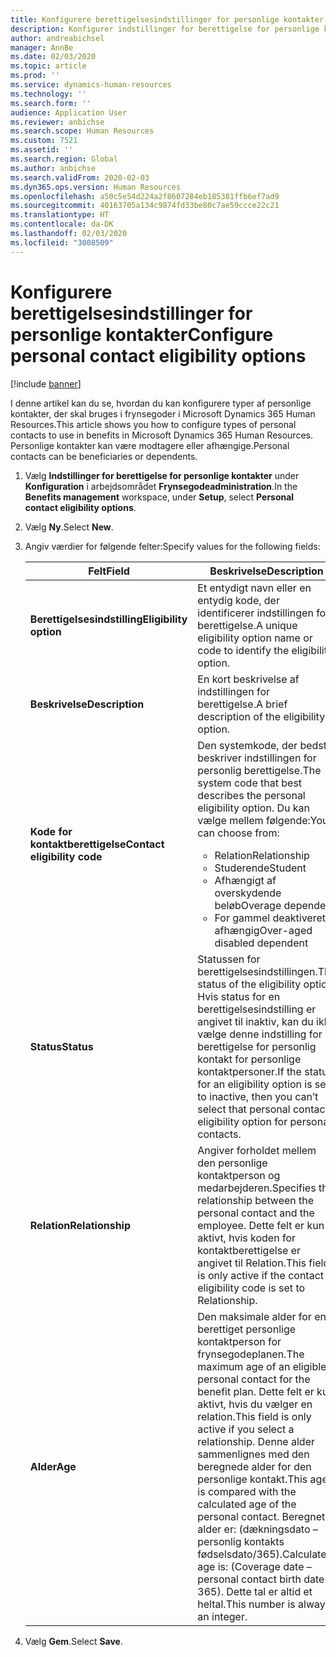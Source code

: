 ```yaml
---
title: Konfigurere berettigelsesindstillinger for personlige kontakter
description: Konfigurer indstillinger for berettigelse for personlige kontakter i Microsoft Dynamics 365 Human Resources. Personlige kontakter kan være modtagere eller afhængige.
author: andreabichsel
manager: AnnBe
ms.date: 02/03/2020
ms.topic: article
ms.prod: ''
ms.service: dynamics-human-resources
ms.technology: ''
ms.search.form: ''
audience: Application User
ms.reviewer: anbichse
ms.search.scope: Human Resources
ms.custom: 7521
ms.assetid: ''
ms.search.region: Global
ms.author: anbichse
ms.search.validFrom: 2020-02-03
ms.dyn365.ops.version: Human Resources
ms.openlocfilehash: a50c5e54d224a2f8607284eb105381ffb6ef7ad9
ms.sourcegitcommit: 40163705a134c9874fd33be80c7ae59ccce22c21
ms.translationtype: HT
ms.contentlocale: da-DK
ms.lasthandoff: 02/03/2020
ms.locfileid: "3008509"
---
```

# <a name="configure-personal-contact-eligibility-options"></a><span data-ttu-id="ee1c3-104">Konfigurere berettigelsesindstillinger for personlige kontakter</span><span class="sxs-lookup"><span data-stu-id="ee1c3-104">Configure personal contact eligibility options</span></span>

[!include [banner](includes/preview-feature.md)]

<span data-ttu-id="ee1c3-105">I denne artikel kan du se, hvordan du kan konfigurere typer af personlige kontakter, der skal bruges i frynsegoder i Microsoft Dynamics 365 Human Resources.</span><span class="sxs-lookup"><span data-stu-id="ee1c3-105">This article shows you how to configure types of personal contacts to use in benefits in Microsoft Dynamics 365 Human Resources.</span></span> <span data-ttu-id="ee1c3-106">Personlige kontakter kan være modtagere eller afhængige.</span><span class="sxs-lookup"><span data-stu-id="ee1c3-106">Personal contacts can be beneficiaries or dependents.</span></span> 

1. <span data-ttu-id="ee1c3-107">Vælg **Indstillinger for berettigelse for personlige kontakter** under **Konfiguration** i arbejdsområdet **Frynsegodeadministration**.</span><span class="sxs-lookup"><span data-stu-id="ee1c3-107">In the **Benefits management** workspace, under **Setup**, select **Personal contact eligibility options**.</span></span>

2. <span data-ttu-id="ee1c3-108">Vælg **Ny**.</span><span class="sxs-lookup"><span data-stu-id="ee1c3-108">Select **New**.</span></span>

3. <span data-ttu-id="ee1c3-109">Angiv værdier for følgende felter:</span><span class="sxs-lookup"><span data-stu-id="ee1c3-109">Specify values for the following fields:</span></span>

   | <span data-ttu-id="ee1c3-110">Felt</span><span class="sxs-lookup"><span data-stu-id="ee1c3-110">Field</span></span> | <span data-ttu-id="ee1c3-111">Beskrivelse</span><span class="sxs-lookup"><span data-stu-id="ee1c3-111">Description</span></span> |
   | --- | --- |
   | <span data-ttu-id="ee1c3-112">**Berettigelsesindstilling**</span><span class="sxs-lookup"><span data-stu-id="ee1c3-112">**Eligibility option**</span></span> | <span data-ttu-id="ee1c3-113">Et entydigt navn eller en entydig kode, der identificerer indstillingen for berettigelse.</span><span class="sxs-lookup"><span data-stu-id="ee1c3-113">A unique eligibility option name or code to identify the eligibility option.</span></span> |
   | <span data-ttu-id="ee1c3-114">**Beskrivelse**</span><span class="sxs-lookup"><span data-stu-id="ee1c3-114">**Description**</span></span> | <span data-ttu-id="ee1c3-115">En kort beskrivelse af indstillingen for berettigelse.</span><span class="sxs-lookup"><span data-stu-id="ee1c3-115">A brief description of the eligibility option.</span></span> |
   | <span data-ttu-id="ee1c3-116">**Kode for kontaktberettigelse**</span><span class="sxs-lookup"><span data-stu-id="ee1c3-116">**Contact eligibility code**</span></span> | <span data-ttu-id="ee1c3-117">Den systemkode, der bedst beskriver indstillingen for personlig berettigelse.</span><span class="sxs-lookup"><span data-stu-id="ee1c3-117">The system code that best describes the personal eligibility option.</span></span> <span data-ttu-id="ee1c3-118">Du kan vælge mellem følgende:</span><span class="sxs-lookup"><span data-stu-id="ee1c3-118">You can choose from:</span></span> <ul><li><span data-ttu-id="ee1c3-119">Relation</span><span class="sxs-lookup"><span data-stu-id="ee1c3-119">Relationship</span></span></li><li><span data-ttu-id="ee1c3-120">Studerende</span><span class="sxs-lookup"><span data-stu-id="ee1c3-120">Student</span></span></li><li><span data-ttu-id="ee1c3-121">Afhængigt af overskydende beløb</span><span class="sxs-lookup"><span data-stu-id="ee1c3-121">Overage dependent</span></span></li><li><span data-ttu-id="ee1c3-122">For gammel deaktiveret afhængig</span><span class="sxs-lookup"><span data-stu-id="ee1c3-122">Over-aged disabled dependent</span></span></li></ul> |
   | <span data-ttu-id="ee1c3-123">**Status**</span><span class="sxs-lookup"><span data-stu-id="ee1c3-123">**Status**</span></span> | <span data-ttu-id="ee1c3-124">Statussen for berettigelsesindstillingen.</span><span class="sxs-lookup"><span data-stu-id="ee1c3-124">The status of the eligibility option.</span></span> <span data-ttu-id="ee1c3-125">Hvis status for en berettigelsesindstilling er angivet til inaktiv, kan du ikke vælge denne indstilling for berettigelse for personlig kontakt for personlige kontaktpersoner.</span><span class="sxs-lookup"><span data-stu-id="ee1c3-125">If the status for an eligibility option is set to inactive, then you can’t select that personal contact eligibility option for personal contacts.</span></span> |
   | <span data-ttu-id="ee1c3-126">**Relation**</span><span class="sxs-lookup"><span data-stu-id="ee1c3-126">**Relationship**</span></span> | <span data-ttu-id="ee1c3-127">Angiver forholdet mellem den personlige kontaktperson og medarbejderen.</span><span class="sxs-lookup"><span data-stu-id="ee1c3-127">Specifies the relationship between the personal contact and the employee.</span></span> <span data-ttu-id="ee1c3-128">Dette felt er kun aktivt, hvis koden for kontaktberettigelse er angivet til Relation.</span><span class="sxs-lookup"><span data-stu-id="ee1c3-128">This field is only active if the contact eligibility code is set to Relationship.</span></span> |
   | <span data-ttu-id="ee1c3-129">**Alder**</span><span class="sxs-lookup"><span data-stu-id="ee1c3-129">**Age**</span></span> | <span data-ttu-id="ee1c3-130">Den maksimale alder for en berettiget personlige kontaktperson for frynsegodeplanen.</span><span class="sxs-lookup"><span data-stu-id="ee1c3-130">The maximum age of an eligible personal contact for the benefit plan.</span></span> <span data-ttu-id="ee1c3-131">Dette felt er kun aktivt, hvis du vælger en relation.</span><span class="sxs-lookup"><span data-stu-id="ee1c3-131">This field is only active if you select a relationship.</span></span> <span data-ttu-id="ee1c3-132">Denne alder sammenlignes med den beregnede alder for den personlige kontakt.</span><span class="sxs-lookup"><span data-stu-id="ee1c3-132">This age is compared with the calculated age of the personal contact.</span></span> <span data-ttu-id="ee1c3-133">Beregnet alder er: (dækningsdato – personlig kontakts fødselsdato/365).</span><span class="sxs-lookup"><span data-stu-id="ee1c3-133">Calculated age is: (Coverage date – personal contact birth date / 365).</span></span> <span data-ttu-id="ee1c3-134">Dette tal er altid et heltal.</span><span class="sxs-lookup"><span data-stu-id="ee1c3-134">This number is always an integer.</span></span> |

4. <span data-ttu-id="ee1c3-135">Vælg **Gem**.</span><span class="sxs-lookup"><span data-stu-id="ee1c3-135">Select **Save**.</span></span> 
